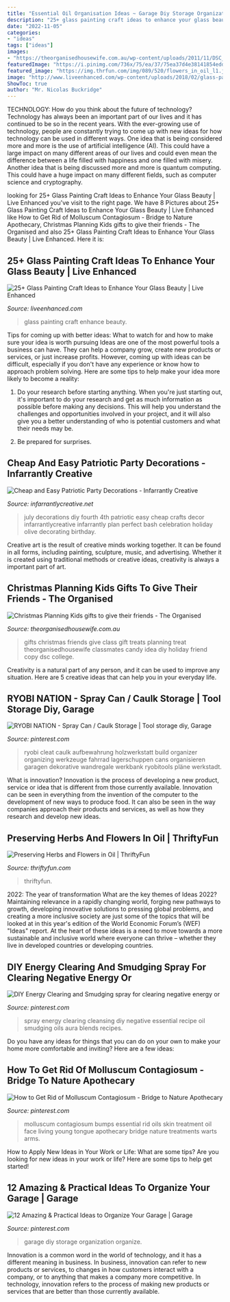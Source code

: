 ```yaml
---
title: "Essential Oil Organisation Ideas ~ Garage Diy Storage Organization Organize"
description: "25+ glass painting craft ideas to enhance your glass beauty"
date: "2022-11-05"
categories:
- "ideas"
tags: ["ideas"]
images:
- "https://theorganisedhousewife.com.au/wp-content/uploads/2011/11/DSC_0051-copy.jpg"
featuredImage: "https://i.pinimg.com/736x/75/ea/37/75ea37d4e38141854edd9318b56897bf.jpg"
featured_image: "https://img.thrfun.com/img/089/520/flowers_in_oil_l1.jpg"
image: "http://www.liveenhanced.com/wp-content/uploads/2018/02/glass-painting-ideas-1.jpg"
ShowToc: true
author: "Mr. Nicolas Buckridge"
---
```



TECHNOLOGY: How do you think about the future of technology?
Technology has always been an important part of our lives and it has continued to be so in the recent years. With the ever-growing use of technology, people are constantly trying to come up with new ideas for how technology can be used in different ways. One idea that is being considered more and more is the use of artificial intelligence (AI). This could have a large impact on many different areas of our lives and could even mean the difference between a life filled with happiness and one filled with misery. Another idea that is being discussed more and more is quantum computing. This could have a huge impact on many different fields, such as computer science and cryptography.

	

		
looking for 25+ Glass Painting Craft Ideas to Enhance Your Glass Beauty | Live Enhanced you've visit to the right page. We have 8 Pictures about 25+ Glass Painting Craft Ideas to Enhance Your Glass Beauty | Live Enhanced like How to Get Rid of Molluscum Contagiosum - Bridge to Nature Apothecary, Christmas Planning Kids gifts to give their friends - The Organised and also 25+ Glass Painting Craft Ideas to Enhance Your Glass Beauty | Live Enhanced. Here it is:
		
    
## 25+ Glass Painting Craft Ideas To Enhance Your Glass Beauty | Live Enhanced

<img loading=lazy src="http://www.liveenhanced.com/wp-content/uploads/2018/02/glass-painting-ideas-1.jpg" onerror="this.onerror=null;this.src='https://tse4.mm.bing.net/th?id=OIP.NwQ0TtRtY_n7XJIzSJu3jwHaKC&amp;pid=15.1';" alt="25+ Glass Painting Craft Ideas to Enhance Your Glass Beauty | Live Enhanced">

_Source: liveenhanced.com_

>glass painting craft enhance beauty. 

	

Tips for coming up with better ideas: What to watch for and how to make sure your idea is worth pursuing
Ideas are one of the most powerful tools a business can have. They can help a company grow, create new products or services, or just increase profits. However, coming up with ideas can be difficult, especially if you don't have any experience or know how to approach problem solving. Here are some tips to help make your idea more likely to become a reality:
1. Do your research before starting anything. When you're just starting out, it's important to do your research and get as much information as possible before making any decisions. This will help you understand the challenges and opportunities involved in your project, and it will also give you a better understanding of who is potential customers and what their needs may be.

2. Be prepared for surprises.

    
## Cheap And Easy Patriotic Party Decorations - Infarrantly Creative

<img loading=lazy src="https://i1.wp.com/www.infarrantlycreative.net/wp-content/uploads/2016/06/Plan-the-perfect-Fourth-of-July-bash-with-these-cheap-and-easy-DIY-party-decorations_thumb-1.jpg?fit=595%2C870&amp;ssl=1" onerror="this.onerror=null;this.src='https://tse1.mm.bing.net/th?id=OIP.Tzcu2vTxDzR1cfXDp17n-QHaK1&amp;pid=15.1';" alt="Cheap and Easy Patriotic Party Decorations - Infarrantly Creative">

_Source: infarrantlycreative.net_

>july decorations diy fourth 4th patriotic easy cheap crafts decor infarrantlycreative infarrantly plan perfect bash celebration holiday olive decorating birthday. 

	

Creative art is the result of creative minds working together. It can be found in all forms, including painting, sculpture, music, and advertising. Whether it is created using traditional methods or creative ideas, creativity is always a important part of art.

    
## Christmas Planning Kids Gifts To Give Their Friends - The Organised

<img loading=lazy src="https://theorganisedhousewife.com.au/wp-content/uploads/2011/11/DSC_0051-copy.jpg" onerror="this.onerror=null;this.src='https://tse1.mm.bing.net/th?id=OIP.CydPcBX0ybwIy0FI6KLw8wHaLJ&amp;pid=15.1';" alt="Christmas Planning Kids gifts to give their friends - The Organised">

_Source: theorganisedhousewife.com.au_

>gifts christmas friends give class gift treats planning treat theorganisedhousewife classmates candy idea diy holiday friend copy dsc college. 

	

Creativity is a natural part of any person, and it can be used to improve any situation. Here are 5 creative ideas that can help you in your everyday life.

    
## RYOBI NATION - Spray Can / Caulk Storage | Tool Storage Diy, Garage

<img loading=lazy src="https://i.pinimg.com/736x/08/37/0c/08370c4c4d0044feebf1a23ed28108bd.jpg" onerror="this.onerror=null;this.src='https://tse1.mm.bing.net/th?id=OIP.LU102QwcCqLs2BNaanmAKQHaNK&amp;pid=15.1';" alt="RYOBI NATION - Spray Can / Caulk Storage | Tool storage diy, Garage">

_Source: pinterest.com_

>ryobi cleat caulk aufbewahrung holzwerkstatt build organizer organizing werkzeuge fahrrad lagerschuppen cans organisieren garagen dekorative wandregale werkbank ryobitools pläne werkstadt. 

	

What is innovation?
Innovation is the process of developing a new product, service or idea that is different from those currently available. Innovation can be seen in everything from the invention of the computer to the development of new ways to produce food. It can also be seen in the way companies approach their products and services, as well as how they research and develop new ideas.

    
## Preserving Herbs And Flowers In Oil | ThriftyFun

<img loading=lazy src="https://img.thrfun.com/img/089/520/flowers_in_oil_l1.jpg" onerror="this.onerror=null;this.src='https://tse1.mm.bing.net/th?id=OIP.Zu44J5zrMMisR2RNjxn2ugHaLI&amp;pid=15.1';" alt="Preserving Herbs and Flowers in Oil | ThriftyFun">

_Source: thriftyfun.com_

>thriftyfun. 

	

2022: The year of transformation
What are the key themes of Ideas 2022? Maintaining relevance in a rapidly changing world, forging new pathways to growth, developing innovative solutions to pressing global problems, and creating a more inclusive society are just some of the topics that will be looked at in this year's edition of the World Economic Forum’s (WEF) "Ideas" report. At the heart of these ideas is a need to move towards a more sustainable and inclusive world where everyone can thrive – whether they live in developed countries or developing countries.

    
## DIY Energy Clearing And Smudging Spray For Clearing Negative Energy Or

<img loading=lazy src="https://i.pinimg.com/736x/55/33/2c/55332c673676bd99c67182b9f7b987b1.jpg" onerror="this.onerror=null;this.src='https://tse2.mm.bing.net/th?id=OIP.MRVrkFM-FhTd_12OjUraggHaLH&amp;pid=15.1';" alt="DIY Energy Clearing and Smudging spray for clearing negative energy or">

_Source: pinterest.com_

>spray energy clearing cleansing diy negative essential recipe oil smudging oils aura blends recipes. 

	

Do you have any ideas for things that you can do on your own to make your home more comfortable and inviting? Here are a few ideas: 

    
## How To Get Rid Of Molluscum Contagiosum - Bridge To Nature Apothecary

<img loading=lazy src="https://i.pinimg.com/736x/75/ea/37/75ea37d4e38141854edd9318b56897bf.jpg" onerror="this.onerror=null;this.src='https://tse3.mm.bing.net/th?id=OIP.ZlFl8M4xsGOWyF36i5_0EgHaLG&amp;pid=15.1';" alt="How to Get Rid of Molluscum Contagiosum - Bridge to Nature Apothecary">

_Source: pinterest.com_

>molluscum contagiosum bumps essential rid oils skin treatment oil face living young tongue apothecary bridge nature treatments warts arms. 

	

How to Apply New Ideas in Your Work or Life: What are some tips?
Are you looking for new ideas in your work or life? Here are some tips to help get started!

    
## 12 Amazing &amp; Practical Ideas To Organize Your Garage | Garage

<img loading=lazy src="https://i.pinimg.com/736x/0b/86/c3/0b86c361476c0dc6948e1e060ae0aa6b.jpg" onerror="this.onerror=null;this.src='https://tse3.mm.bing.net/th?id=OIP.TDzxANFJgUoxz_n9V_iggQHaLH&amp;pid=15.1';" alt="12 Amazing &amp; Practical Ideas to Organize Your Garage | Garage">

_Source: pinterest.com_

>garage diy storage organization organize. 

	

Innovation is a common word in the world of technology, and it has a different meaning in business. In business, innovation can refer to new products or services, to changes in how customers interact with a company, or to anything that makes a company more competitive. In technology, innovation refers to the process of making new products or services that are better than those currently available.

